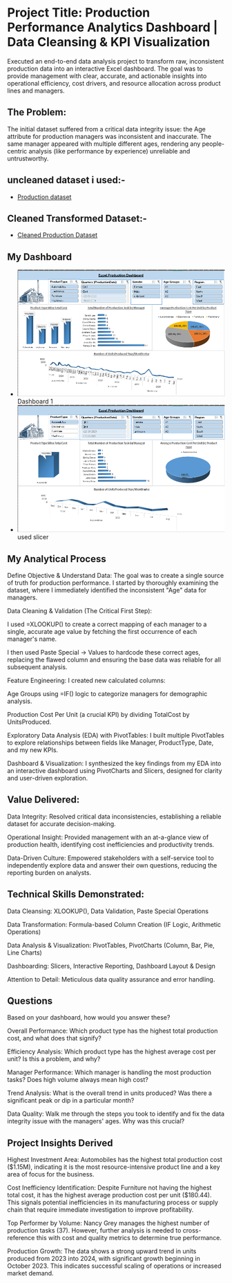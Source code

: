 # Project Title: Production Performance Analytics Dashboard | Data Cleansing & KPI Visualization 

Executed an end-to-end data analysis project to transform raw, inconsistent production data into an interactive Excel dashboard. The goal was to provide management with clear, accurate, and actionable insights into operational efficiency, cost drivers, and resource allocation across product lines and managers.

## The Problem:
The initial dataset suffered from a critical data integrity issue: the Age attribute for production managers was inconsistent and inaccurate. The same manager appeared with multiple different ages, rendering any people-centric analysis (like performance by experience) unreliable and untrustworthy.

## uncleaned dataset i used:-
- <a href = https://github.com/Basavaraj-coder/Production-Performance-Analysis/blob/main/Excel%2BReport%2B2.xlsx> Production dataset </a>
## Cleaned Transformed Dataset:-
- <a href = https://github.com/Basavaraj-coder/Production-Performance-Analysis/blob/main/Excel%2BReport%2B2%20cleaned%20production.xlsx> Cleaned Production Dataset </a>

## My Dashboard
- <img src= https://github.com/Basavaraj-coder/Production-Performance-Analysis/blob/main/production%20dashboard%20ss2.png> Dashboard 1 </img>
- <img src= https://github.com/Basavaraj-coder/Production-Performance-Analysis/blob/main/Production%20dashboard1%20ss.png> used slicer </img>

## My Analytical Process
Define Objective & Understand Data: The goal was to create a single source of truth for production performance. I started by thoroughly examining the dataset, where I immediately identified the inconsistent "Age" data for managers.

Data Cleaning & Validation (The Critical First Step):

I used =XLOOKUP() to create a correct mapping of each manager to a single, accurate age value by fetching the first occurrence of each manager's name.

I then used Paste Special -> Values to hardcode these correct ages, replacing the flawed column and ensuring the base data was reliable for all subsequent analysis.

Feature Engineering: I created new calculated columns:

Age Groups using =IF() logic to categorize managers for demographic analysis.

Production Cost Per Unit (a crucial KPI) by dividing TotalCost by UnitsProduced.

Exploratory Data Analysis (EDA) with PivotTables: I built multiple PivotTables to explore relationships between fields like Manager, ProductType, Date, and my new KPIs.

Dashboard & Visualization: I synthesized the key findings from my EDA into an interactive dashboard using PivotCharts and Slicers, designed for clarity and user-driven exploration.

## Value Delivered:

Data Integrity: Resolved critical data inconsistencies, establishing a reliable dataset for accurate decision-making.

Operational Insight: Provided management with an at-a-glance view of production health, identifying cost inefficiencies and productivity trends.

Data-Driven Culture: Empowered stakeholders with a self-service tool to independently explore data and answer their own questions, reducing the reporting burden on analysts.

## Technical Skills Demonstrated:

Data Cleansing: XLOOKUP(), Data Validation, Paste Special Operations

Data Transformation: Formula-based Column Creation (IF Logic, Arithmetic Operations)

Data Analysis & Visualization: PivotTables, PivotCharts (Column, Bar, Pie, Line Charts)

Dashboarding: Slicers, Interactive Reporting, Dashboard Layout & Design

Attention to Detail: Meticulous data quality assurance and error handling.

## Questions
Based on your dashboard, how would you answer these?

Overall Performance: Which product type has the highest total production cost, and what does that signify?

Efficiency Analysis: Which product type has the highest average cost per unit? Is this a problem, and why?

Manager Performance: Which manager is handling the most production tasks? Does high volume always mean high cost?

Trend Analysis: What is the overall trend in units produced? Was there a significant peak or dip in a particular month?

Data Quality: Walk me through the steps you took to identify and fix the data integrity issue with the managers' ages. Why was this crucial?

## Project Insights Derived
Highest Investment Area: Automobiles has the highest total production cost ($1.15M), indicating it is the most resource-intensive product line and a key area of focus for the business.

Cost Inefficiency Identification: Despite Furniture not having the highest total cost, it has the highest average production cost per unit ($180.44). This signals potential inefficiencies in its manufacturing process or supply chain that require immediate investigation to improve profitability.

Top Performer by Volume: Nancy Grey manages the highest number of production tasks (37). However, further analysis is needed to cross-reference this with cost and quality metrics to determine true performance.

Production Growth: The data shows a strong upward trend in units produced from 2023 into 2024, with significant growth beginning in October 2023. This indicates successful scaling of operations or increased market demand.

